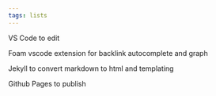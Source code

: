 ```yaml
---
tags: lists
---
```



VS Code to edit 

Foam vscode extension for backlink autocomplete and graph

Jekyll to convert markdown to html and templating 

Github Pages to publish 

